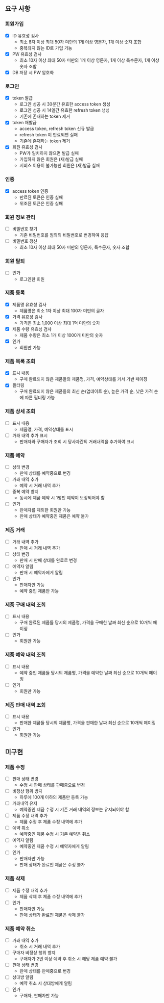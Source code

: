 ## 요구 사항

### 회원가입

- [x] ID 유효성 검사
    - 최소 8자 이상 최대 50자 미만의 1개 이상 영문자, 1개 이상 숫자 조합
    - 중복되지 않는 ID로 가입 가능
- [x] PW 유효성 검사
    - 최소 10자 이상 최대 50자 미만의 1개 이상 영문자, 1개 이상 특수문자, 1개 이상 숫자 조합
- [x] DB 저장 시 PW 암호화

### 로그인

- [x] token 발급
    - 로그인 성공 시 30분간 유효한 access token 생성
    - 로그인 성공 시 14일간 유효한 refresh token 생성
    - 기존에 존재하는 token 제거
- [x] token 재발급
    - access token, refresh token 신규 발급
    - refresh token 이 만료되면 실패
    - 기존에 존재하는 token 제거
- [x] 회원 유효성 검사
    - PW가 일치하지 않으면 발급 실패
    - 가입하지 않은 회원은 (재)발급 실패
    - 서비스 이용이 불가능한 회원은 (재)발급 실패

### 인증

- [x] access token 인증
    - 만료된 토큰은 인증 실패
    - 위조된 토큰은 인증 실패

### 회원 정보 관리

- [ ] 비밀번호 찾기
    - 기존 비밀번호를 임의의 비밀번호로 변경하여 응답
- [ ] 비밀번호 갱신
    - 최소 10자 이상 최대 50자 미만의 영문자, 특수문자, 숫자 조합

### 회원 탈퇴

- [ ] 인가
    - 로그인한 회원

### 제품 등록

- [x] 제품명 유효성 검사
    - 제품명은 최소 1자 이상 최대 100자 미만의 글자
- [x] 가격 유효성 검사
    - 가격은 최소 1,000 이상 최대 1억 미만의 숫자
- [x] 제품 수량 유효성 검사
    - 제품 수량은 최소 1개 이상 1000개 미만의 숫자
- [x] 인가
    - 회원만 가능

### 제품 목록 조회

- [x] 표시 내용
    - 구매 완료되지 않은 제품들의 제품명, 가격, 예약상태를 커서 기반 페이징
- [x] 필터링
    - 구매 완료되지 않은 제품들의 최신 순(업데이트 순), 높은 가격 순, 낮은 가격 순에 따른 필터링 가능

### 제품 상세 조회

- [ ] 표시 내용
    - 제품명, 가격, 예약상태를 표시
- [ ] 거래 내역 추가 표시
    - 판매자와 구매자가 조회 시 당사자간의 거래내역을 추가하여 표시

### 제품 예약

- [ ] 상태 변경
    - 판매 상태를 예약중으로 변경
- [ ] 거래 내역 추가
    - 예약 시 거래 내역 추가
- [ ] 중복 예약 방지
    - 동시에 제품 예약 시 1명만 예약이 보장되어야 함
- [ ] 인가
    - 판매자를 제외한 회원만 가능
    - 판매 상태가 예약중인 제품은 예약 불가

### 제품 거래

- [ ] 거래 내역 추가
    - 판매 시 거래 내역 추가
- [ ] 상태 변경
    - 판매 시 판매 상태를 완료로 변경
- [ ] 예약자 알림
    - 판매 시 예약자에게 알림
- [ ] 인가
    - 판매자만 가능
    - 예약 중인 제품만 가능

### 제품 구매 내역 조회

- [ ] 표시 내용
    - 구매 완료된 제품들 당시의 제품명, 가격을 구매한 날짜 최신 순으로 10개씩 페이징
- [ ] 인가
    - 회원만 가능

### 제품 예약 내역 조회

- [ ] 표시 내용
    - 예약 중인 제품들 당시의 제품명, 가격을 예약한 날짜 최신 순으로 10개씩 페이징
- [ ] 인가
    - 회원만 가능

### 제품 판매 내역 조회

- [ ] 표시 내용
    - 판매한 제품들 당시의 제품명, 가격을 판매한 날짜 최신 순으로 10개씩 페이징
- [ ] 인가
    - 회원만 가능

## 미구현

### 제품 수정

- [ ] 판매 상태 변경
    - 수정 시 판매 상태를 판매중으로 변경
- [ ] 비정상 행위 방지
    - 하루에 100개 이하의 제품만 등록 가능
- [ ] 거래내역 유지
    - 예약중인 제품 수정 시 기존 거래 내역의 정보는 유지되어야 함
- [ ] 제품 수정 내역 추가
    - 제품 수정 후 제품 수정 내역에 추가
- [ ] 예약 취소
    - 예약중인 제품 수정 시 기존 예약은 취소
- [ ] 예약자 알림
    - 예약중인 제품 수정 시 예약자에게 알림
- [ ] 인가
    - 판매자만 가능
    - 판매 상태가 완료인 제품은 수정 불가

### 제품 삭제

- [ ] 제품 수정 내역 추가
    - 제품 삭제 후 제품 수정 내역에 추가
- [ ] 인가
    - 판매자만 가능
    - 판매 상태가 완료인 제품은 삭제 불가

### 제품 예약 취소

- [ ] 거래 내역 추가
    - 취소 시 거래 내역 추가
- [ ] 구매자 비정상 행위 방지
    - 구매자가 2번 이상 예약 후 취소 시 해당 제품 예약 불가
- [ ] 판매 상태 변경
    - 판매 상태를 판매중으로 변경
- [ ] 상대방 알림
    - 예약 취소 시 상대방에게 알림
- [ ] 인가
    - 구매자, 판매자만 가능
